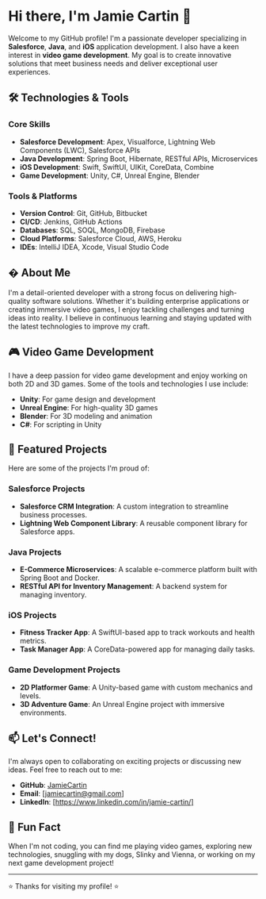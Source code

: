 # Hi there, I'm Jamie Cartin 👋

Welcome to my GitHub profile! I'm a passionate developer specializing in **Salesforce**, **Java**, and **iOS** application development. I also have a keen interest in **video game development**. My goal is to create innovative solutions that meet business needs and deliver exceptional user experiences.

## 🛠️ Technologies & Tools

### Core Skills
- **Salesforce Development**: Apex, Visualforce, Lightning Web Components (LWC), Salesforce APIs
- **Java Development**: Spring Boot, Hibernate, RESTful APIs, Microservices
- **iOS Development**: Swift, SwiftUI, UIKit, CoreData, Combine
- **Game Development**: Unity, C#, Unreal Engine, Blender

### Tools & Platforms
- **Version Control**: Git, GitHub, Bitbucket
- **CI/CD**: Jenkins, GitHub Actions
- **Databases**: SQL, SOQL, MongoDB, Firebase
- **Cloud Platforms**: Salesforce Cloud, AWS, Heroku
- **IDEs**: IntelliJ IDEA, Xcode, Visual Studio Code

## � About Me

I'm a detail-oriented developer with a strong focus on delivering high-quality software solutions. Whether it's building enterprise applications or creating immersive video games, I enjoy tackling challenges and turning ideas into reality. I believe in continuous learning and staying updated with the latest technologies to improve my craft.

## 🎮 Video Game Development

I have a deep passion for video game development and enjoy working on both 2D and 3D games. Some of the tools and technologies I use include:
- **Unity**: For game design and development
- **Unreal Engine**: For high-quality 3D games
- **Blender**: For 3D modeling and animation
- **C#**: For scripting in Unity

## 📂 Featured Projects

Here are some of the projects I'm proud of:

### Salesforce Projects
- **Salesforce CRM Integration**: A custom integration to streamline business processes.
- **Lightning Web Component Library**: A reusable component library for Salesforce apps.

### Java Projects
- **E-Commerce Microservices**: A scalable e-commerce platform built with Spring Boot and Docker.
- **RESTful API for Inventory Management**: A backend system for managing inventory.

### iOS Projects
- **Fitness Tracker App**: A SwiftUI-based app to track workouts and health metrics.
- **Task Manager App**: A CoreData-powered app for managing daily tasks.

### Game Development Projects
- **2D Platformer Game**: A Unity-based game with custom mechanics and levels.
- **3D Adventure Game**: An Unreal Engine project with immersive environments.

## 📫 Let's Connect!

I'm always open to collaborating on exciting projects or discussing new ideas. Feel free to reach out to me:

- **GitHub**: [JamieCartin](https://github.com/JamieCartin)
- **Email**: [jamiecartin@gmail.com]
- **LinkedIn**: [https://www.linkedin.com/in/jamie-cartin/]

## 🎉 Fun Fact

When I'm not coding, you can find me playing video games, exploring new technologies, snuggling with my dogs, Slinky and Vienna, or working on my next game development project!

---

⭐️ Thanks for visiting my profile! ⭐️
